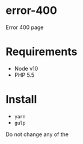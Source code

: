 # error-400
Error 400 page

# Requirements
- Node v10
- PHP 5.5

# Install
- `yarn`
- `gulp`

Do not change any of the 
